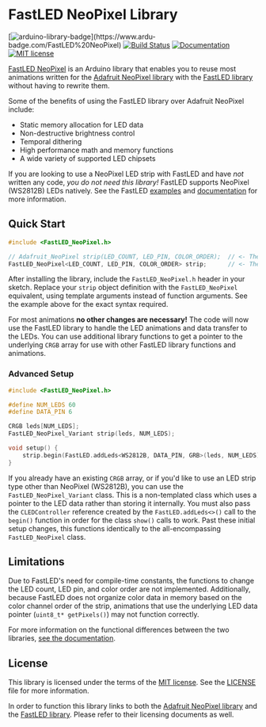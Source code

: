 # FastLED NeoPixel Library
[![arduino-library-badge](https://www.ardu-badge.com/badge/FastLED%20NeoPixel.svg?)](https://www.ardu-badge.com/FastLED%20NeoPixel) [![Build Status](https://github.com/dmadison/FastLED_NeoPixel/workflows/build/badge.svg)](https://github.com/dmadison/FastLED_NeoPixel/actions/workflows/ci.yml) [![Documentation](https://img.shields.io/badge/Docs-Doxygen-blue.svg)](http://dmadison.github.io/FastLED_NeoPixel/docs/index.html)
[![MIT license](https://img.shields.io/badge/License-MIT-orange.svg)](https://github.com/dmadison/FastLED_NeoPixel/blob/master/LICENSE)


[FastLED NeoPixel](https://github.com/dmadison/FastLED_NeoPixel/) is an Arduino library that enables you to reuse most animations written for the [Adafruit NeoPixel library](https://github.com/adafruit/Adafruit_NeoPixel) with the [FastLED library](https://github.com/FastLED/FastLED) without having to rewrite them.

Some of the benefits of using the FastLED library over Adafruit NeoPixel include:

* Static memory allocation for LED data
* Non-destructive brightness control
* Temporal dithering
* High performance math and memory functions
* A wide variety of supported LED chipsets

If you are looking to use a NeoPixel LED strip with FastLED and have *not* written any code, *you do not need this library!* FastLED supports NeoPixel (WS2812B) LEDs natively. See the FastLED [examples](https://github.com/FastLED/FastLED/blob/master/examples/Blink/Blink.ino) and [documentation](http://fastled.io/docs/3.1/class_w_s2812_b.html) for more information.

## Quick Start

```cpp
#include <FastLED_NeoPixel.h>

// Adafruit_NeoPixel strip(LED_COUNT, LED_PIN, COLOR_ORDER);  // <- The original Adafruit_NeoPixel object
FastLED_NeoPixel<LED_COUNT, LED_PIN, COLOR_ORDER> strip;      // <- The new FastLED_NeoPixel object
```

After installing the library, include the `FastLED_NeoPixel.h` header in your sketch. Replace your `strip` object definition with the `FastLED_NeoPixel` equivalent, using template arguments instead of function arguments. See the example above for the exact syntax required.

For most animations **no other changes are necessary!** The code will now use the FastLED library to handle the LED animations and data transfer to the LEDs. You can use additional library functions to get a pointer to the underlying `CRGB` array for use with other FastLED library functions and animations.

### Advanced Setup

```cpp
#include <FastLED_NeoPixel.h>

#define NUM_LEDS 60
#define DATA_PIN 6

CRGB leds[NUM_LEDS];
FastLED_NeoPixel_Variant strip(leds, NUM_LEDS);

void setup() {
	strip.begin(FastLED.addLeds<WS2812B, DATA_PIN, GRB>(leds, NUM_LEDS));
}
```

If you already have an existing `CRGB` array, or if you'd like to use an LED strip type other than NeoPixel (WS2812B), you can use the `FastLED_NeoPixel_Variant` class. This is a non-templated class which uses a pointer to the LED data rather than storing it internally. You must also pass the `CLEDController` reference created by the `FastLED.addLeds<>()` call to the `begin()` function in order for the class `show()` calls to work. Past these initial setup changes, this functions identically to the all-encompassing `FastLED_NeoPixel` class.

## Limitations

Due to FastLED's need for compile-time constants, the functions to change the LED count, LED pin, and color order are not implemented. Additionally, because FastLED does not organize color data in memory based on the color channel order of the strip, animations that use the underlying LED data pointer (`uint8_t* getPixels()`) may not function correctly.

For more information on the functional differences between the two libraries, [see the documentation](http://dmadison.github.io/FastLED_NeoPixel/docs/modules.html).

## License

This library is licensed under the terms of the [MIT license](https://opensource.org/licenses/MIT). See the [LICENSE](https://github.com/dmadison/FastLED_NeoPixel/blob/master/LICENSE) file for more information.

In order to function this library links to both the [Adafruit NeoPixel library](https://github.com/adafruit/Adafruit_NeoPixel) and the [FastLED library](https://github.com/FastLED/FastLED). Please refer to their licensing documents as well.
